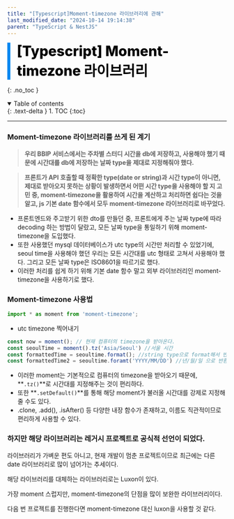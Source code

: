 ```yaml
---
title: "[Typescript]Moment-timezone 라이브러리에 관해"
last_modified_date: "2024-10-14 19:14:38"
parent: "TypeScript & NestJS"
---
```


<div style="font-size:32px; font-weight: 800; border-left: 7px solid #0687f0; padding-left:15px !important; color:#000000; margin-bottom:15px;">[Typescript] Moment-timezone 라이브러리</div>

{: .no_toc }

<details open markdown="block">
  <summary>
    Table of contents
  </summary>
  {: .text-delta }
1. TOC
{:toc}
</details>

---



### **Moment-timezone 라이브러리를 쓰게 된 계기**

> **우리 BBIP 서비스에서는 주차별 스터디 시간을 db에 저장하고, 사용해야 했기 때문에 시간대를 db에 저장하는 날짜 type을 제대로 지정해줘야 했다.**

> **프론트가 API 호출할 때 정확한 type(date or string)과 시간 type이 아니면, 제대로 받아오지 못하는 상황이 발생하면서 어떤 시간 type을 사용해야 할 지 고민 중, moment-timezone을 활용하여 시간을 계산하고 처리하면 쉽다는 것을 알고, js 기본 date 함수에서 모두 moment-timezone 라이브러리로 바꾸었다.**



- 프론트엔드와 주고받기 위한 dto를 만들던 중, 프론트에게 주는 날짜 type에 따라 decoding 하는 방법이 달랐고, 모든 날짜 type을 통일하기 위해 moment-timezone을 도입했다.
- 또한 사용했던 mysql 데이터베이스가 utc type의 시간만 처리할 수 있었기에, seoul time을 사용해야 했던 우리는 모든 시간대를 utc 형태로 고쳐서 사용해야 했다. 그리고 모든 날짜 type은 ISO8601을 따르기로 했다. 
- 이러한 처리를 쉽게 하기 위해 기본 date 함수 말고 외부 라이브러리인 moment-timezone을 사용하기로 했다.



### **Moment-timezone 사용법**

```typescript
import * as moment from 'moment-timezone';
```



- utc timezone 찍어내기
```typescript
const now = moment(); // 현재 컴퓨터의 timezone을 받아온다. 
const seoulTime = moment().tz('Asia/Seoul') //서울 시간
const formattedTime = seoultime.format(); //string type으로 format해서 반환
const formattedTime2 = seoultime.foramt('YYYY/MM/DD') //년/월/일 으로 반환
```



- 이러한 moment는 기본적으로 컴퓨터의 timezone을 받아오기 때문에, **`.tz()`**로 시간대를 지정해주는 것이 편리하다.
- 또한 **`.setDefault()`**를 통해 해당 moment가 불러올 시간대를 강제로 지정해줄 수도 있다.
- .clone, .add(), .isAfter() 등 다양한 내장 함수가 존재하고, 이름도 직관적이므로 편리하게 사용할 수 있다.



### **하지만 해당 라이브러리는 레거시 프로젝트로 공식적 선언이 되었다.**

라이브러리가 가벼운 편도 아니고, 현재 개발이 멈춘 프로젝트이므로 최근에는 다른 date 라이브러리로 많이 넘어가는 추세이다.

해당 라이브러리를 대체하는 라이브러리로는 Luxon이 있다.

가장 moment 스럽지만, moment-timezone의 단점을 많이 보완한 라이브러리이다.

다음 번 프로젝트를 진행한다면 moment-timezone 대신 luxon을 사용할 것 같다.

